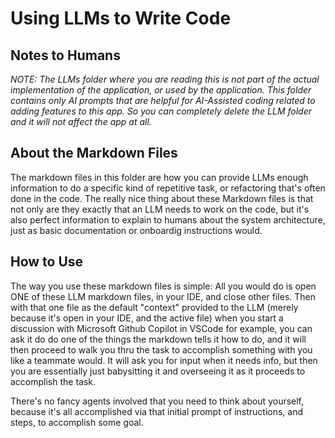 # Using LLMs to Write Code 

## Notes to Humans

*NOTE: The LLMs folder where you are reading this is *not* part of the actual implementation of the application, or used by the application. This folder contains only AI prompts that are helpful for AI-Assisted coding related to adding features to this app. So you can completely delete the LLM folder and it will not affect the app at all.*

## About the Markdown Files

The markdown files in this folder are how you can provide LLMs enough information to do a specific kind of repetitive task, or refactoring that's often done in the code. The really nice thing about these Markdown files is that not only are they exactly that an LLM needs to work on the code, but it's also perfect information to explain to humans about the system architecture, just as basic documentation or onboardig instructions would.

## How to Use

The way you use these markdown files is simple: All you would do is open ONE of these LLM markdown files, in your IDE, and close other files. Then with that one file as the default "context" provided to the LLM (merely because it's open in your IDE, and the active file) when you start a discussion with Microsoft Github Copilot in VSCode for example, you can ask it do do one of the things the markdown tells it how to do, and it will then proceed to walk you thru the task to accomplish something with you like a teammate would. It will ask you for input when it needs info, but then you are essentially just babysitting it and overseeing it as it proceeds to accomplish the task.

There's no fancy agents involved that you need to think about yourself, because it's all accomplished via that initial prompt of instructions, and steps, to accomplish some goal.
